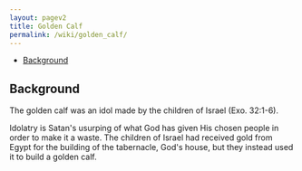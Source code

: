```yaml
---
layout: pagev2
title: Golden Calf
permalink: /wiki/golden_calf/
---
```

- [Background](#background)

## Background

The golden calf was an idol made by the children of Israel (Exo. 32:1-6). 

Idolatry is Satan's usurping of what God has given His chosen people in order to make it a waste. The children of Israel had received gold from Egypt for the building of the tabernacle, God's house, but they instead used it to build a golden calf.